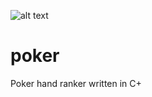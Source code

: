 ![alt text](http://donnemartin.com/wp-content/uploads/2014/10/poker_cover.jpg)

poker
============

Poker hand ranker written in C+